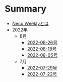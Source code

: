 # Summary

* [Neco Weeklyとは](README.md)
* 2022年
  * 8月
    * [2022-08-26号](2022/08/2022-08-26.md)
    * [2022-08-19号](2022/08/2022-08-19.md)
    * [2022-08-05号](2022/08/2022-08-05.md)
  * 7月
    * [2022-07-29号](2022/07/2022-07-29.md)
    * [2022-07-22号](2022/07/2022-07-22.md)

